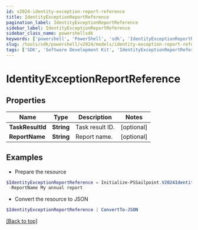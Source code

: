 ```yaml
---
id: v2024-identity-exception-report-reference
title: IdentityExceptionReportReference
pagination_label: IdentityExceptionReportReference
sidebar_label: IdentityExceptionReportReference
sidebar_class_name: powershellsdk
keywords: ['powershell', 'PowerShell', 'sdk', 'IdentityExceptionReportReference', 'V2024IdentityExceptionReportReference'] 
slug: /tools/sdk/powershell/v2024/models/identity-exception-report-reference
tags: ['SDK', 'Software Development Kit', 'IdentityExceptionReportReference', 'V2024IdentityExceptionReportReference']
---
```



# IdentityExceptionReportReference

## Properties

Name | Type | Description | Notes
------------ | ------------- | ------------- | -------------
**TaskResultId** | **String** | Task result ID. | [optional] 
**ReportName** | **String** | Report name. | [optional] 

## Examples

- Prepare the resource
```powershell
$IdentityExceptionReportReference = Initialize-PSSailpoint.V2024IdentityExceptionReportReference  -TaskResultId 2b838de9-db9b-abcf-e646-d4f274ad4238 `
 -ReportName My annual report
```

- Convert the resource to JSON
```powershell
$IdentityExceptionReportReference | ConvertTo-JSON
```


[[Back to top]](#) 

